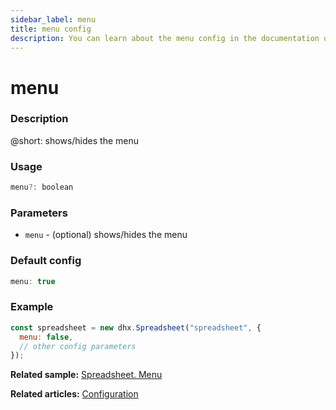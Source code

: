 ```yaml
---
sidebar_label: menu
title: menu config
description: You can learn about the menu config in the documentation of the DHTMLX JavaScript Spreadsheet library. Browse developer guides and API reference, try out code examples and live demos, and download a free 30-day evaluation version of DHTMLX Spreadsheet.
---
```


# menu

### Description

@short: shows/hides the menu

### Usage

~~~jsx
menu?: boolean
~~~

### Parameters

- `menu` - (optional) shows/hides the menu

### Default config

~~~jsx
menu: true
~~~

### Example

~~~jsx {2}
const spreadsheet = new dhx.Spreadsheet("spreadsheet", {
  menu: false,
  // other config parameters
});
~~~

**Related sample:** [Spreadsheet. Menu](https://snippet.dhtmlx.com/uulux27v)

**Related articles:** [Configuration](configuration.md#menu)
